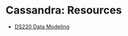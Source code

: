 # Cassandra: Resources


* [DS220 Data Modeling](https://academy.datastax.com/resources/ds220-data-modeling)




